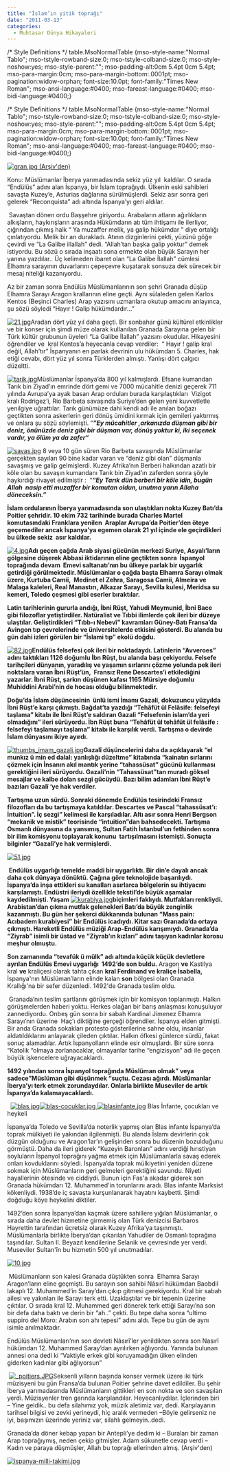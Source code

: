 ```yaml
---
title: "İslam’ın yitik toprağı"
date: "2011-03-13"
categories: 
  - Muhtasar Dünya Hikayaleri
---
```


/\* Style Definitions \*/ table.MsoNormalTable {mso-style-name:"Normal Tablo"; mso-tstyle-rowband-size:0; mso-tstyle-colband-size:0; mso-style-noshow:yes; mso-style-parent:""; mso-padding-alt:0cm 5.4pt 0cm 5.4pt; mso-para-margin:0cm; mso-para-margin-bottom:.0001pt; mso-pagination:widow-orphan; font-size:10.0pt; font-family:"Times New Roman"; mso-ansi-language:#0400; mso-fareast-language:#0400; mso-bidi-language:#0400;}

/\* Style Definitions \*/ table.MsoNormalTable {mso-style-name:"Normal Tablo"; mso-tstyle-rowband-size:0; mso-tstyle-colband-size:0; mso-style-noshow:yes; mso-style-parent:""; mso-padding-alt:0cm 5.4pt 0cm 5.4pt; mso-para-margin:0cm; mso-para-margin-bottom:.0001pt; mso-pagination:widow-orphan; font-size:10.0pt; font-family:"Times New Roman"; mso-ansi-language:#0400; mso-fareast-language:#0400; mso-bidi-language:#0400;}

 [![gran.jpg](/uploads/2011/03/gran.jpg) (Arşiv'den)](/uploads/2011/03/gran.jpg "gran.jpg")

Konu: Müslümanlar İberya yarımadasında sekiz yüz yıl  kaldılar. O sırada “Endülüs” adını alan İspanya, bir İslam toprağıydı. Ülkenin eski sahibleri savaşta Kuzey’e, Asturias dağlarına sürülmüşlerdi. Sekiz asır sonra geri gelerek “Reconquista” adı altında İspanya’yı geri aldılar.

 Savaştan dönen ordu Başşehre giriyordu. Arabaların atların ağırlıkların alkışların, haykırışların arasında Hükümdarın atı tüm ihtişamı ile ilerliyor, çığrından çıkmış halk “ Ya muzaffer melik, ya galip hükümdar ” diye ortalığı çınlatıyordu. Melik bir an durakladı. Atının dizginlerini çekti, yüzünü göğe çevirdi ve “La Galibe illallah” dedi. “Allah’tan başka galip yoktur” demek istiyordu. Bu sözü o sırada inşaatı sona ermekte olan büyük Sarayın her yanına yazdılar.. Üç kelimeden ibaret olan “La Galibe İlallah” cümlesi Elhamra sarayının duvarlarını çepeçevre kuşatarak sonsuza dek sürecek bir mesaj niteliği kazanıyordu.

Az bir zaman sonra Endülüs Müslümanlarının son şehri Granada düşüp Elhamra Sarayı Aragon krallarının eline geçti. Aynı sülaleden gelen Karlos Kentos (Beşinci Charles) Arap yazısını uzmanlara okutup amacını anlayınca, şu sözü söyledi “Hayır ! Galip hükümdardır…”

[![21.jpg](/uploads/2011/03/21.jpg)](/uploads/2011/03/21.jpg "21.jpg")Aradan dört yüz yıl daha geçti. Bir sonbahar günü kültürel etkinlikler ve bir konser için şimdi müze olarak kullanılan Granada Sarayına gelen bir Türk kültür grubunun üyeleri “La Galibe İlallah” yazısını okudular. Hikayesini öğrendiler ve  kral Kentos’a heyecanla cevap verdiler:  “ Hayır ! galip kral değil, Allah’tır” İspanyanın en parlak devrinin ulu hükümdarı 5. Charles, hak etiği cevabı, dört yüz yıl sonra Türklerden almıştı. Yanlışı dört çalgıcı düzeltti.

[![tarik.jpg](/uploads/2011/03/tarik.jpg)](/uploads/2011/03/tarik.jpg "tarik.jpg")Müslümanlar İspanya’da 800 yıl kalmışlardı. Efsane kumandan Tarık bin Ziyad’ın emrinde dört gemi ve 7000 mücahitle denizi geçerek 711 yılında Avrupa’ya ayak basan Arap orduları burada karşılaştıkları  Vizigot kralı Rodrigez’i, Rio Barbeta savaşında Suriye’den gelen yeni kuvvetletle yenilgiye uğrattılar. Tarık günümüze dahi kendi adı ile anılan boğazı geçtikten sonra askerlerin geri dönüş ümidini kırmak için gemileri yaktırmış ve onlara şu sözü söylemişti. “**_”Ey mücahitler ,arkanızda düşman gibi bir deniz, önünüzde deniz gibi bir düşman var, dönüş yoktur ki, iki seçenek vardır, ya ölüm ya da zafer“_**

[![savas.jpg](/uploads/2011/03/savas-1.jpg)](/uploads/2011/03/savas-1.jpg "savas.jpg") 8 veya 10 gün süren Rio Barbeta savaşında Müslümanlar gerçekten sayıları 90 bine kadar varan ve “deniz gibi olan” düşmanla savaşmış ve galip gelmişlerdi. Kuzey Afrika’nın Berberi halkından azatlı bir köle olan bu savaşın kumandanı Tarık bin Ziyad’ın zaferden sonra şöyle haykırdığı rivayet edilmiştir :  “**_“Ey_** **_Tarık_** **_dün berberi bir köle idin, bugün Allah  nasip etti muzaffer bir komutan oldun, unutma yarın Allaha döneceksin.”_**

**İslam ordularının İberya yarımadasında son ulaştıkları nokta Kuzey Batı’da Poitier şehridir. 10 ekim 732** **tarihinde burada Charles Martel komutasındaki Franklara yenilen  Araplar Avrupa’da Poitier’den öteye geçemediler ancak İspanya’ya egemen olarak 21 yıl içinde ele geçirdikleri bu ülkede sekiz  asır kaldılar.**

[![4.jpg](/uploads/2011/03/4.jpg)](/uploads/2011/03/4.jpg "4.jpg")**Adı geçen çağda Arab siyasi gücünün merkezi Suriye, Asyalı’ların gölgesine düşerek Abbasi iktidarının eline geçtikten sonra  İspanyol toprağında devam  Emevi saltanatı’nın bu ülkeye parlak bir uygarlık getirdiği görülmektedir. Müslümanlar o çağda başta Elhamra Sarayı olmak üzere, Kurtuba Camii,  Medinet el Zehra, Saragosa Camii, Almeira ve Malaga kaleleri, Real Manastırı, Alkazar Sarayı, Sevilla kulesi, Meridsa su kemeri, Toledo çeşmesi gibi eserler bıraktılar.**

**Latin tarihlerinin gururla andığı, İbni Rüşt, Yahudi Meymunid, İbni Bace gibi filozoflar yetiştirdiler. Natüralist ve Tıbbi ilimlerde çok ileri bir düzeye ulaştılar. Geliştirdikleri “Tıbb-ı Nebevî” kavramları Güney-Batı Fransa’da Avingon tıp çevrelerinde ve üniversitelerde etkisini gösterdi. Bu alanda bu gün dahi izleri görülen bir “İslami tıp” ekolü doğdu.** 

[![82.jpg](/uploads/2011/03/82.jpg)](/uploads/2011/03/82.jpg "82.jpg")**Endülüs felsefesi çok ileri bir noktadaydı. Latinlerin “Avveroes” adını taktıkları 1126 doğumlu İbn Rüşt, bu alanda başı çekiyordu. Felsefe tarihçileri dünyanın, yaradılış ve yaşamın sırlarını çözme yolunda pek ileri noktalara varan İbni Rüşt’ün,  Fransız Rene Descartes’i etkilediğini yazarlar. İbni Rüşt, şarkın düşünen kafası 1165 Mürsiye doğumlu Muhiddini Arabi’nin de hocası olduğu bilinmektedir.**

**Doğu’da** **İslam düşüncesinin  ünlü ismi İmamı Gazali, dokuzuncu yüzyılda İbni Rüşt’e karşı çıkmıştı. Bağdat’ta yazdığı “Tehâfüt ül Felâsife: felsefeyi taşlama” kitabı ile İbni Rüşt’e saldıran Gazali “Felsefenin islam’da yeri olmadığını” ileri sürüyordu. İbn Rüşt buna “Tehâfüt ül tehâfüt ül felâsife : felsefeyi taşlamayı taşlama” kitabı ile karşılık verdi. Tartışma o devirde İslam dünyasını ikiye ayırdı.**

[![thumbs_imam_gazali.jpg](/uploads/2011/03/thumbs_imam_gazali.jpg)](/uploads/2011/03/thumbs_imam_gazali.jpg "thumbs_imam_gazali.jpg")**Gazalî düşüncelerini daha da açıklayarak “el munkız ü min ed dalal: yanlışlığı düzeltme” kitabında “kainatın sırlarını çözmek için İnsanın akıl mantık yerine “tahassüsat” gücünü kullanması gerektiğini ileri sürüyordu. Gazali’nin “Tahassüsat”tan muradı göksel mesajlar ve kalbe dolan sezgi gücüydü. Bazı bilim adamları İbni Rüşt’e bazıları Gazalî ‘ye hak verdiler.**

**Tartışma uzun sürdü. Sonraki dönemde Endülüs tesirindeki Fransız filozofları da bu tartışmaya katıldılar. Descartes ve Pascal “tahassüsat’ı: İntuition”. İç sezgi” kelimesi ile karşıladılar. Altı asır sonra Henri Bergson “mekanik ve mistik” teorisinde “intuition”dan bahsedecekti. Tartışma Osmanlı dünyasına da yansımış, Sultan Fatih İstanbul’un fethinden sonra bir ilim komisyonu toplayarak konunu  tartışılmasını istemişti. Sonuçta bilginler “Gazalî’ye hak vermişlerdi.**

[![51.jpg](/uploads/2011/03/51.jpg)](/uploads/2011/03/51.jpg "51.jpg")

 **Endülüs uygarlığı temelde maddi bir uygarlıktı. Bir din’e dayalı ancak daha çok dünyaya dönüktü. Çağına göre teknolojide başarılıydı. İspanya’da inşa ettikleri su kanalları asırlarca bölgelerin su ihtiyacını karşılamıştı. Endüstri ileriydi özellikle tekstil’de büyük aşamalar kaydedilmişti. Yaşam** [![kurabiya.jpg](/uploads/2011/03/kurabiya.jpg)](/uploads/2011/03/kurabiya.jpg "kurabiya.jpg")**biçimleri faklıydı. Mutfakları renkliydi. Arabistan’dan çıkma mutfak gelenekleri Batı’da büyük zenginlik kazanmıştı. Bu gün her şekerci dükkanında bulunan “Mass pain: Acıbadem kurabiyesi”** **bir Endülüs icadıydı. Kitar sazı Granada’da ortaya çıkmıştı. Hareketli Endülüs müziği Arap-Endülüs karışımıydı. Granada’da “Ziyrab” isimli bir üstad ve “Ziyrab’ın kızları” adını taşıyan kadınlar korosu meşhur olmuştu.** 

**Son zamanında “tevafük ü mülk” adı altında küçük küçük devletlere ayrılan Endülüs Emevi uygarlığı  1492’de son buldu.** Aragon **ve** Kastilya kral **ve** kraliçesi olarak tahta çıkan **kral Ferdinand ve kraliçe İsabella,**  İspanya'nın Müslüman’ların elinde kalan **son** bölgesi olan Granada Krallığı'na bir sefer düzenledi. 1492'de Granada teslim oldu.

 Granada’nın teslim şartlarını görüşmek için bir komisyon toplanmıştı. Halkın görüşmelerden haberi yoktu. Herkes olağan bir barış anlaşması konuşuluyor zannediyordu. Onbeş gün sonra bir sabah Kardinal Jimenez Elhamra Sarayı’nın üzerine  Haç’ı diktiğine gerçeği öğrendiler. İspanya elden gitmişti. Bir anda Granada sokakları protesto gösterilerine sahne oldu, insanlar aldatıldıklarını anlayarak çileden çıktılar. Halkın öfkesi günlerce sürdü, fakat sonuç alamadılar. Artık İspanyolların elinde esir olmuşlardı. Bir süre sonra “Katolik “olmaya zorlanacaklar, olmayanlar tarihe “engizisyon” adı ile geçen büyük işkencelere uğrayacaklardı.   

**1492 yılından sonra İspanyol toprağında Müslüman olmak” veya sadece”Müslüman gibi düşünmek “suçtu. Cezası ağırdı. Müslümanlar İberya’yı terk etmek zorundaydılar. Onlarla birlikte Museviler de artık İspanya’da kalamayacaklardı.**

  [![blas.jpg](/uploads/2011/03/blas.jpg)](/uploads/2011/03/blas.jpg "blas.jpg")[![blas-cocuklar.jpg](/uploads/2011/03/blas-cocuklar.jpg) ](/uploads/2011/03/blas-cocuklar.jpg "blas-cocuklar.jpg")[![blasinfante.jpg](/uploads/2011/03/blasinfante.jpg)](/uploads/2011/03/blasinfante.jpg "blasinfante.jpg") Blas İnfante, çocukları ve  heykeli

İspanya’da Toledo ve Sevilla’da noterlik yapmış olan Blas infante İspanya’da toprak mülkiyeti ile yakından ilgilenmişti. Bu alanda İslamı devirlerin çok düzgün olduğunu ve Aragon’lar’ın gelişinden sonra bu düzenin bozulduğunu görmüştü. Daha da ileri giderek “Kuzeyin Baronları” adını verdiği hırıstiyan soyluların İspanyol toprağını yağma etmek için Müslümanlarla savaş ederek onları kovduklarını söyledi. İspanya’da toprak mülkiyetini yeniden düzene sokmak için Müslümanların geri gelmeleri gerektiğini savundu. Niyeti hayallerinin ötesinde ve ciddiydi. Bunun için Fas'a akadar giderek son Granada hükümdarı 12. Muhammed'in torunlarını aradı. Blas infante Marksist kökenliydi. 1938’de iç savaşta kurşunlanarak hayatını kaybetti. Şimdi doğduğu köye heykelini diktiler.

1492’den sonra İspanya’dan kaçmak üzere sahillere yığılan Müslümanlar, o sırada daha devlet hizmetine girmemiş olan Türk denizcisi Barbaros Hayrettin tarafından ücretsiz olarak Kuzey Afrika’ya taşınmıştı. Müslümanlarla birlikte İberya’dan çıkarılan Yahudiler de Osmanlı toprağına taşındılar. Sultan II. Beyazıt kendilerine Selanik ve çevresinde yer verdi. Museviler Sultan'în bu hizmetin 500 yıl unutmadılar.

[![10.jpg](/uploads/2011/03/10.jpg)](/uploads/2011/03/10.jpg "10.jpg")

 Müslümanların son kalesi Granada düştükten sonra  Elhamra Sarayı Aragon’ların eline geçmişti. Bu sarayın son sahibi Nâsırî hükümdarı Baobdil lakaplı 12. Muhammed’in Saray’dan çıkıp gitmesi gerekiyordu. Kral bir sabah ailesi ve yakınları ile Sarayı terk etti. Uzaklaştılar ve bir tepenin üzerine çıktılar. O sırada kral 12. Muhammed geri dönerek terk ettiği Sarayı’na son bir defa daha baktı ve derin bir “ah..” çekti. Bu tepe daha sonra “ultimo suppiro del Moro: Arabın son ahı tepesi” adını aldı. Tepe bu gün de aynı isimle anılmaktadır.

Endülüs Müslümanları’nın son devleti Nâsırî’ler yenildikten sonra son Nasırî hükümdarı 12. Muhammed Saray’dan ayrılırken ağlıyordu. Yanında bulunan annesi ona dedi ki “Vaktiyle erkek gibi koruyamadığın ülken elinden giderken kadınlar gibi ağlıyorsun”

 [![_poitiers.JPG](/uploads/2011/03/poitiers.JPG)](/uploads/2011/03/poitiers.jpg "_poitiers.JPG")Seksenli yılların başında konser vermek üzere iki türk müzisyeni bu gün Fransa’da bulunan Poitier şehrine davet edildiler. Bu şehir İberya yarımadasında Müslümanların gittikleri en son nokta ve son savaşılan yerdi. Müzisyenler tren garında karşılandılar. Heyecanlıydılar. İçlerinden biri  – Yine geldik.. bu defa silahımız yok, müzik aletimiz var, dedi. Karşılayanın tarihsel bilgisi ve zevki yerineydi, hiç aralık vermeden –Böyle gelirseniz ne iyi, başımızın üzerinde yeriniz var, silahlı gelmeyin..dedi.

Granada’da döner kebap yapan bir Antepli’ye dedim ki – Buraları bir zaman Arap toprağıymış, neden çekip gitmişler. Adam sükunetle cevap verdi –Kadın ve paraya düşmüşler, Allah bu toprağı ellerinden almış. (Arşiv'den)

[](/uploads/2011/03/ispanya-milli-takimi.jpg "ispanya-milli-takimi.jpg")

[![ispanya-milli-takimi.jpg](/uploads/2011/03/ispanya-milli-takimi.jpg)](/uploads/2011/03/ispanya-milli-takimi.jpg "ispanya-milli-takimi.jpg")
